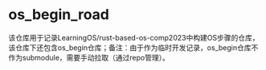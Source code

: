 # os_begin_road
该仓库用于记录LearningOS/rust-based-os-comp2023中构建OS步骤的仓库，该仓库下还包含os_begin仓库；备注：由于作为临时开发记录，os_begin仓库不作为submodule，需要手动拉取（通过repo管理）。
